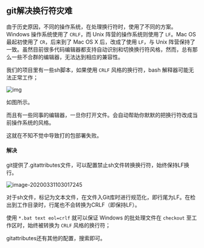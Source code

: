 ## git解决换行符灾难

由于历史原因，不同的操作系统，在处理换行符时，使用了不同的方案。Windows 操作系统使用了 `CRLF`，而 Unix 阵营的操作系统则使用了 `LF`。Mac OS 最起初使用了 `CR`，后来到了 Mac OS X 后，改成了使用 `LF`，与 Unix 阵营保持了一致。虽然目前很多代码编辑器都支持自动识别和切换换行符风格，然而，总有那么一些不合群的编辑器，无法达到相应的兼容性。

我们的项目里有一些sh脚本，如果使用 `CRLF` 风格的换行符，bash 解释器可能无法正常工作；

![img](D:\文章\git\8526589-441eb6dffbedf594.webp)

如图所示。

而且有一些同事的编辑器，一旦你打开文件。会自动帮助你默默的把换行符改成当前操作系统的风格。

这就在不知不觉中导致打的包部署失败。

#### 解决

git提供了.gitattributes文件，可以配置禁止sh文件转换换行符，始终保持LF换行。

![image-20200331103017245](D:\文章\git\image-20200331103017245.png)

对于sh文件，标记为文本文件，在文件入Git库时进行规范化，即行尾为LF。在检出到工作目录时，行尾也不会转换为CRLF（即保持LF）。

使用 `*.bat text eol=crlf` 就可以保证 Windows 的批处理文件在 `checkout` 至工作区时，始终被转换为 `CRLF` 风格的换行符；



gitattributes还有其他的配置，搜索即可。

